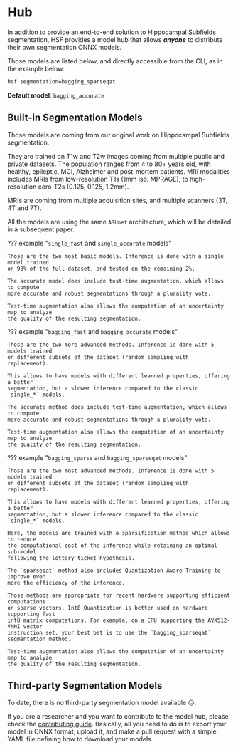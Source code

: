 # Hub

In addition to provide an end-to-end solution to Hippocampal Subfields segmentation,
HSF provides a model hub that allows ***anyone*** to distribute their own segmentation ONNX models.

Those models are listed below, and directly accessible from the CLI, as in the example below:

```sh
hsf segmentation=bagging_sparseqat
```

**Default model**: `bagging_accurate`

## Built-in Segmentation Models

Those models are coming from our original work on Hippocampal Subfields segmentation.

They are trained on T1w and T2w images coming from multiple public and private datasets.
The population ranges from 4 to 80+ years old, with healthy, epileptic, MCI, Alzheimer and post-mortem patients.
MRI modalities includes MRIs from low-resolution T1s (1mm iso. MPRAGE), to high-resolution coro-T2s (0.125, 0.125, 1.2mm).

MRIs are coming from multiple acquisition sites, and multiple scanners (3T, 4T and 7T).

All the models are using the same `ARUnet` architecture, which will be detailed in a subsequent paper.

??? example "`single_fast` and `single_accurate` models"

    Those are the two most basic models. Inference is done with a single model trained
    on 98% of the full dataset, and tested on the remaining 2%.

    The accurate model does include test-time augmentation, which allows to compute
    more accurate and robust segmentations through a plurality vote.

    Test-time augmentation also allows the computation of an uncertainty map to analyze
    the quality of the resulting segmentation.

??? example "`bagging_fast` and `bagging_accurate` models"

    Those are the two more advanced methods. Inference is done with 5 models trained
    on different subsets of the dataset (random sampling with replacement).

    This allows to have models with different learned properties, offering a better
    segmentation, but a slower inference compared to the classic `single_*` models.

    The accurate method does include test-time augmentation, which allows to compute
    more accurate and robust segmentations through a plurality vote.

    Test-time augmentation also allows the computation of an uncertainty map to analyze
    the quality of the resulting segmentation.

??? example "`bagging_sparse` and `bagging_sparseqat` models"

    Those are the two most advanced methods. Inference is done with 5 models trained
    on different subsets of the dataset (random sampling with replacement).

    This allows to have models with different learned properties, offering a better
    segmentation, but a slower inference compared to the classic `single_*` models.

    Here, the models are trained with a sparsification method which allows to reduce
    the computational cost of the inference while retaining an optimal sub-model
    following the lottery ticket hypothesis.

    The `sparseqat` method also includes Quantization Aware Training to improve even
    more the efficiency of the inference.

    Those methods are appropriate for recent hardware supporting efficient computations
    on sparse vectors. Int8 Quantization is better used on hardware supporting fast
    int8 matrix computations. For example, on a CPU supporting the AVX512-VNNI vector
    instruction set, your best bet is to use the `bagging_sparseqat` segmentation method.

    Test-time augmentation also allows the computation of an uncertainty map to analyze
    the quality of the resulting segmentation.

## Third-party Segmentation Models

To date, there is no third-party segmentation model available :pensive:.

If you are a researcher and you want to contribute to the model hub, please check the [contributing guide](contributing.md).
Basically, all you need to do is to export your model in ONNX format, upload it, and make a pull request with a simple YAML file defining how to download your models.
